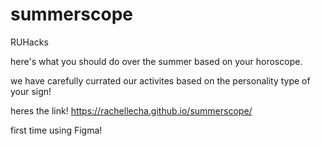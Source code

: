 # summerscope
RUHacks

here's what you should do over the summer based on your horoscope.

we have carefully currated our activites based on the personality type of your sign!

heres the link! https://rachellecha.github.io/summerscope/

first time using Figma!
